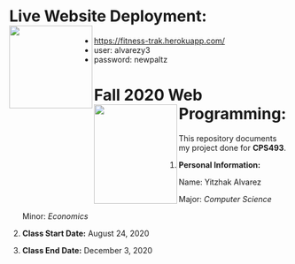 # Live Website Deployment: <a href="https://fitness-trak.herokuapp.com/"><image align="left" width="150" height="150" src="https://github.com/yitzhakalvarez/FitnessTracker/blob/master/client/src/assets/weight.png"></a>
- https://fitness-trak.herokuapp.com/
- user: alvarezy3
- password: newpaltz


# Fall 2020 Web Programming: <a href="https://github.com/yitzhakalvarez/FitnessTracker"><img align="left" width="150" height="180" src="https://www.newpaltz.edu/media/identity/logos/newpaltzlogo.jpg"></a>

This repository documents my project done for **CPS493**.
1. **Personal Information:**

    Name: Yitzhak Alvarez
    
    Major: *Computer Science*
    
    Minor: *Economics*   
2. **Class Start Date:** August 24, 2020
3. **Class End Date:** December 3, 2020
